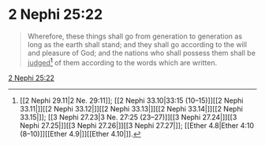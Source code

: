 # 2 Nephi 25:22

> Wherefore, these things shall go from generation to generation as long as the earth shall stand; and they shall go according to the will and pleasure of God; and the nations who shall possess them shall be <u>judged</u>[^a] of them according to the words which are written.

[2 Nephi 25:22](https://www.churchofjesuschrist.org/study/scriptures/bofm/2-ne/25?lang=eng&id=p22#p22)


[^a]: [[2 Nephi 29.11|2 Ne. 29:11]]; [[2 Nephi 33.10|33:15 (10–15)]][[2 Nephi 33.11|]][[2 Nephi 33.12|]][[2 Nephi 33.13|]][[2 Nephi 33.14|]][[2 Nephi 33.15|]]; [[3 Nephi 27.23|3 Ne. 27:25 (23–27)]][[3 Nephi 27.24|]][[3 Nephi 27.25|]][[3 Nephi 27.26|]][[3 Nephi 27.27|]]; [[Ether 4.8|Ether 4:10 (8–10)]][[Ether 4.9|]][[Ether 4.10|]].  
